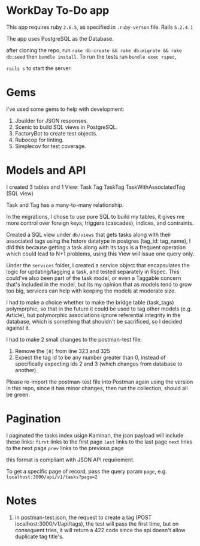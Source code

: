 # WorkDay To-Do app

This app requires ruby `2.6.5`, as specified in `.ruby-verson` file. Rails `5.2.4.1`

The app uses PostgreSQL as the Database.

after cloning the repo, run `rake db:create && rake db:migrate && rake db:seed`  then `bundle install`.
To run the tests run `bundle exec rspec`,

`rails s` to start the server.

# Gems

I've used some gems to help with development:

1. Jbuilder for JSON responses.
2. Scenic to build SQL views in PostgreSQL.
3. FactoryBot to create test objects.
4. Rubocop for linting.
5. Simplecov for test coverage.

# Models and API

I created 3 tables and 1 View:
Task
Tag
TaskTag
TaskWithAssociatedTag (SQL view)

Task and Tag has a many-to-many relationship.

In the migrations, I chose to use pure SQL to build my tables, it gives me more control over foreign keys, triggers (cascades), indices, and contraints.

Created a SQL view under `db/views` that gets tasks along with their associated tags using the hstore datatype in postgres (tag_id: tag_name), I did this because getting a task along with its tags is a frequent operation which could lead to N+1 problems, using this View will issue one query only.

Under the `services` folder, I created a service object that encapsulates the logic for updating/tagging a task, and tested separately in Rspec. This could've also been part of the task model, or even a Taggable concern that's included in the model, but its my opinion that as models tend to grow too big, services can help with keeping the models at moderate size.

I had to make a choice whether to make the bridge table (task_tags) polymprphic, so that in the future it could be used to tag other models (e.g. Article), but polymorphic associations ignore referential integrity in the database, which is something that shouldn't be sacrificed, so I decided against it.

I had to make 2 small changes to the postman-test file: 
1. Remove the `[0]` from line 323 and 325
2. Expect the tag id to be any number greater than 0, instead of specifically expecting ids 2 and 3 (which changes from database to another)

Please re-import the postman-test file into Postman again using the version in this repo, since it has minor changes, then run the collection, should all be green.


# Pagination

I paginated the tasks index usign Kaminari, the json payload will include these links:
`first` links to the first page
`last` links to the last page
`next` links to the next page
`prev` links to the previous page

this format is compliant with JSON API requirement.

To get a specific page of record, pass the query param `page`, e.g. `localhost:3000/api/v1/tasks?page=2`


# Notes

1. in postman-test.json, the request to create a tag (POST localhost:3000/v1/api/tags), the test will pass the first time, but on consequent tries, it will return a 422 code since the api doesn't allow duplicate tag title's.


